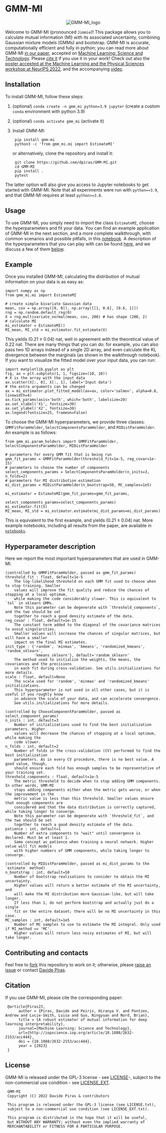 # GMM-MI 

<p align="center">
  <img src="https://user-images.githubusercontent.com/25639122/195098930-93a9865b-a0c7-4792-9474-dc0d1056e358.png?raw=true" alt="GMM-MI_logo"/>
</p>

Welcome to GMM-MI (pronounced ``Jimmie``)! This package allows you to calculate mutual information (MI) with its associated uncertainty, combining Gaussian mixture models (GMMs) and bootstrap. GMM-MI is accurate, computationally efficient and fully in python; you can read more about GMM-MI [in our paper](https://iopscience.iop.org/article/10.1088/2632-2153/acc444), accepted on [Machine Learning: Science and Technology](https://iopscience.iop.org/journal/2632-2153). Please [cite it](#citation) if you use it in your work! Check out also the [poster accepted at the Machine Learning and the Physical Sciences workshop at NeurIPS 2022](https://neurips.cc/media/PosterPDFs/NeurIPS%202022/56922.png), and the accompanying [video](https://user-images.githubusercontent.com/25639122/201700436-3c3f6216-1925-4a09-9b04-419a64bfda15.mp4).

## Installation

To install GMM-MI, follow these steps:
1. (optional) `conda create -n gmm_mi python=3.9 jupyter` (create a custom `conda` environment with python 3.9) 
2. (optional) `conda activate gmm_mi` (activate it)
3. Install GMM-MI:

        pip install gmm-mi
        python3 -c 'from gmm_mi.mi import EstimateMI'

   or alternatively, clone the repository and install it:

        git clone https://github.com/dpiras/GMM-MI.git
        cd GMM-MI
        pip install . 
        pytest 

The latter option will also give you access to Jupyter notebooks to get started with GMM-MI. Note that all experiments were run with `python==3.9`, and that GMM-MI requires at least `python>=3.8`. 

## Usage

To use GMM-MI, you simply need to import the class `EstimateMI`, choose the hyperparameters and fit your data. You can find an example application of GMM-MI in the next section, and a more complete walkthrough, with common scenarios and possible pitfalls, in this [notebook](https://github.com/dpiras/GMM-MI/blob/main/notebooks/walkthrough_and_pitfalls.ipynb). A description of the hyperparameters that you can play with can be found [here](https://github.com/dpiras/GMM-MI/blob/main/gmm_mi/mi.py#L10), and we discuss a few of them [below](#hyperparameter-description).

## Example

Once you installed GMM-MI, calculating the distribution of mutual information on your data is as easy as:

    import numpy as np
    from gmm_mi.mi import EstimateMI

    # create simple bivariate Gaussian data
    mean, cov = np.array([0, 0]), np.array([[1, 0.6], [0.6, 1]])
    rng = np.random.default_rng(0)
    X = rng.multivariate_normal(mean, cov, 200) # has shape (200, 2)
    # calculate MI
    mi_estimator = EstimateMI()
    MI_mean, MI_std = mi_estimator.fit_estimate(X)

This yields (0.21 &pm; 0.04) nat, well in agreement with the theoretical value of 0.22 nat. There are many things that you can do: for example, you can also pass two 1D arrays instead of a single 2D array, and even calculate the KL divergence between the marginals (as shown in the walkthrough notebook). If you want to visualize the fitted model over your input data, you can run:
    
    import matplotlib.pyplot as plt
    fig, ax = plt.subplots(1, 1, figsize=(10, 10))
    # X is the array with the input data
    ax.scatter(X[:, 0], X[:, 1], label='Input data')
    # the extra arguments can be changed
    ax = mi_estimator.plot_fitted_model(ax=ax, color='salmon', alpha=0.8, linewidth=4)
    ax.tick_params(axis='both', which='both', labelsize=20)
    ax.set_xlabel('X1', fontsize=30)
    ax.set_ylabel('X2', fontsize=30)
    ax.legend(fontsize=25, frameon=False)    

To choose the GMM-MI hyperparameters, we provide three classes: `GMMFitParamHolder`, `SelectComponentsParamHolder`, and `MIDistParamHolder`. An example is as follows:

    from gmm_mi.param_holders import GMMFitParamHolder, SelectComponentsParamHolder, MIDistParamHolder

    # parameters for every GMM fit that is being run
    gmm_fit_params = GMMFitParamHolder(threshold_fit=1e-5, reg_covar=1e-15)
    # parameters to choose the number of components
    select_components_params = SelectComponentsParamHolder(n_inits=3, n_folds=2)
    # parameters for MI distribution estimation
    mi_dist_params = MIDistParamHolder(n_bootstrap=50, MC_samples=1e5)

    mi_estimator = EstimateMI(gmm_fit_params=gmm_fit_params,
                              select_components_params=select_components_params)
    mi_estimator.fit(X)
    MI_mean, MI_std = mi_estimator.estimate(mi_dist_params=mi_dist_params)

This is equivalent to the first example, and yields (0.21 &pm; 0.04) nat. More example notebooks, including all results from the paper, are available in [`notebooks`](https://github.com/dpiras/GMM-MI/blob/main/notebooks).

## Hyperparameter description
Here we report the most important hyperparameters that are used in GMM-MI.

    (controlled by GMMFitParamHolder, passed as gmm_fit_params)
    threshold_fit : float, default=1e-5
        The log-likelihood threshold on each GMM fit used to choose when to stop training. Smaller
        values will improve the fit quality and reduce the chances of stopping at a local optimum,
        while making the code considerably slower. This is equivalent to `tol` in sklearn GMMs.
        Note this parameter can be degenerate with `threshold_components`, and the two should be set
        together to reach a good density estimate of the data.
    reg_covar : float, default=1e-15
        The constant term added to the diagonal of the covariance matrices to avoid singularities.
        Smaller values will increase the chances of singular matrices, but will have a smaller
        impact on the final MI estimates.
    init_type : {'random', 'minmax', 'kmeans', 'randomized_kmeans', 'random_sklearn', 
                 'kmeans_sklearn'}, default='random_sklearn'
        The method used to initialize the weights, the means, the covariances and the precisions
        in each fit during cross-validation. See utils.initializations for more details.
    scale : float, default=None
        The scale used for 'random', 'minmax' and 'randomized_kmeans' initializations. 
        This hyperparameter is not used in all other cases, but it is useful if you roughly know 
        in advance the scale of your data, and can accelerate convergence.
        See utils.initializations for more details.

    (controlled by ChooseComponentParamHolder, passed as select_component_params)
    n_inits : int, default=3
        Number of initializations used to find the best initialization parameters. Higher
        values will decrease the chances of stopping at a local optimum, while making the
        code slower.
    n_folds : int, default=2
        Number of folds in the cross-validation (CV) performed to find the best initialization
        parameters. As in every CV procedure, there is no best value. A good value, though,
        should ensure each fold has enough samples to be representative of your training set.
    threshold_components : float, default=1e-5
        The metric threshold to decide when to stop adding GMM components. In other words, GMM-MI
        stops adding components either when the metric gets worse, or when the improvement in the
        metric value is less than this threshold. Smaller values ensure that enough components are
        considered and that the data distribution is correctly captured, while taking longer to converge.
        Note this parameter can be degenerate with `threshold_fit`, and the two should be set 
        together to reach a good density estimate of the data.
    patience : int, default=1 
        Number of extra components to "wait" until convergence is declared. Must be at least 1.
        Same concept as patience when training a neural network. Higher value will fit models
        with higher numbers of GMM components, while taking longer to converge.
   
    (controlled by MIDistParamHolder, passed as mi_dist_params to the `estimate` method) 
    n_bootstrap : int, default=50 
        Number of bootstrap realisations to consider to obtain the MI uncertainty.
        Higher values will return a better estimate of the MI uncertainty, and
        will make the MI distribution more Gaussian-like, but will take longer.
        If less than 1, do not perform bootstrap and actually just do a single 
        fit on the entire dataset; there will be no MI uncertainty in this case.
    MC_samples : int, default=1e5
        Number of MC samples to use to estimate the MI integral. Only used if MI_method == 'MC'.
        Higher values will return less noisy estimates of MI, but will take longer.

## Contributing and contacts

Feel free to [fork](https://github.com/dpiras/GMM-MI/fork) this repository to work on it; otherwise, please [raise an issue](https://github.com/dpiras/GMM-MI/issues) or contact [Davide Piras](mailto:dr.davide.piras@gmail.com).

## Citation
If you use GMM-MI, please cite the corresponding paper:

     @article{Piras23, 
          author = {Piras, Davide and Peiris, Hiranya V. and Pontzen, Andrew and Lucie-Smith, Luisa and Guo, Ningyuan and Nord, Brian},
          title = {A robust estimator of mutual information for deep learning interpretability},
          journal={Machine Learning: Science and Technology},
          url={http://iopscience.iop.org/article/10.1088/2632-2153/acc444},
          doi = {10.1088/2632-2153/acc444},
          year = {2023}
     }

## License

GMM-MI is released under the GPL-3 license - see [LICENSE](https://github.com/dpiras/GMM-MI/blob/main/LICENSE.txt)-, subject to 
the non-commercial use condition - see [LICENSE_EXT](https://github.com/dpiras/GMM-MI/blob/main/LICENSE_EXT.txt).

     GMM-MI
     Copyright (C) 2022 Davide Piras & contributors

     This program is released under the GPL-3 license (see LICENSE.txt), 
     subject to a non-commercial use condition (see LICENSE_EXT.txt).

     This program is distributed in the hope that it will be useful,
     but WITHOUT ANY WARRANTY; without even the implied warranty of
     MERCHANTABILITY or FITNESS FOR A PARTICULAR PURPOSE.

